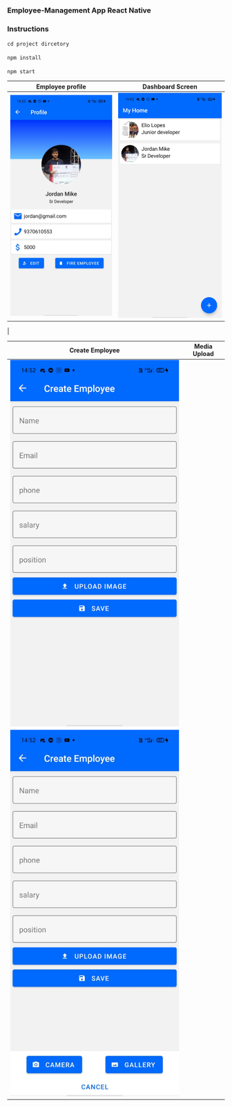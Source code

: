 ### Employee-Management App React Native

### Instructions
```
cd project dircetory

npm install 

npm start

```

| Employee profile  | Dashboard Screen | 
| ------------- | ------------- |
| ![1](https://github.com/lopeselio/Employee-Management-RN/blob/main/screenshots/WhatsApp%20Image%202020-12-10%20at%2014.53.27.jpeg)  | ![2](https://github.com/lopeselio/Employee-Management-RN/blob/main/screenshots/WhatsApp%20Image%202020-12-10%20at%2014.53.27%20(3).jpeg)
 |



| Create Employee | Media Upload |
| ------------- | ------------- |
| ![3](https://github.com/lopeselio/Employee-Management-RN/blob/main/screenshots/WhatsApp%20Image%202020-12-10%20at%2014.53.27%20(2).jpeg)
 | ![4](https://github.com/lopeselio/Employee-Management-RN/blob/main/screenshots/WhatsApp%20Image%202020-12-10%20at%2014.53.27%20(1).jpeg) |
